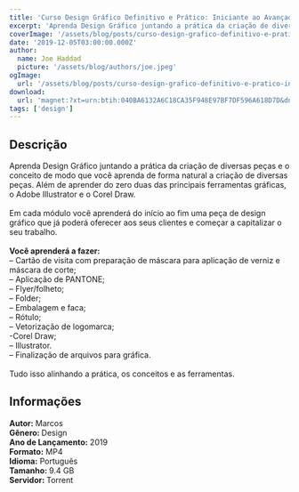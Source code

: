 ```yaml
---
title: 'Curso Design Gráfico Definitivo e Prático: Iniciante ao Avançado'
excerpt: 'Aprenda Design Gráfico juntando a prática da criação de diversas peças e o conceito de modo que você aprenda de forma natural a criação de diversas peças. Além de aprender do zero duas das principais ferramentas gráficas, o Adobe Illustrator e o Corel Draw.  Em cada módulo você apr'
coverImage: '/assets/blog/posts/curso-design-grafico-definitivo-e-pratico-iniciante-ao-avancado.jpg'
date: '2019-12-05T03:00:00.000Z'
author:
  name: Joe Haddad
  picture: '/assets/blog/authors/joe.jpeg'
ogImage:
  url: '/assets/blog/posts/curso-design-grafico-definitivo-e-pratico-iniciante-ao-avancado.jpg'
download:
  url: 'magnet:?xt=urn:btih:040BA6132A6C18CA35F948E97BF7DF596A618D7D&dn=Design%20Gr%c3%a1fico%20DEFINITIVO%20e%20PR%c3%81TICO%20-%20iniciante%20ao%20avan%c3%a7ado&tr=udp%3a%2f%2ftracker.openbittorrent.com%3a1337%2fannounce&tr=udp%3a%2f%2ftracker.opentrackr.org%3a1337%2fannounce'
tags: ['design']
---
```

<h2>Descrição</h2>
<p></p><p>Aprenda Design Gráfico juntando a prática da criação de diversas peças e o conceito de modo que você aprenda de forma natural a criação de diversas peças. Além de aprender do zero duas das principais ferramentas gráficas, o Adobe Illustrator e o Corel Draw.<br/><br/>Em cada módulo você aprenderá do início ao fim uma peça de design gráfico que já poderá oferecer aos seus clientes e começar a capitalizar o seu trabalho.<br/><br/><strong>Você aprenderá a fazer:</strong><br/> – Cartão de visita com preparação de máscara para aplicação de verniz e máscara de corte;<br/> – Aplicação de PANTONE;<br/> – Flyer/folheto;<br/> – Folder;<br/> – Embalagem e faca;<br/> – Rótulo;<br/> – Vetorização de logomarca;<br/> -Corel Draw;<br/> – Illustrator.<br/> – Finalização de arquivos para gráfica.<br/> <br/>Tudo isso alinhando a prática, os conceitos e as ferramentas.</p><h2>Informações</h2><p><strong>Autor:</strong> Marcos<br/><strong>Gênero: </strong>Design<br/><strong>Ano de Lançamento:</strong> 2019<br/><strong>Formato:</strong> MP4<br/><strong>Idioma:</strong> Português<br/><strong>Tamanho: </strong>9.4 GB<br/><strong>Servidor: </strong>Torrent</p>